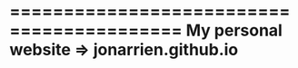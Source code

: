 ==========================================
My personal website => jonarrien.github.io
==========================================
